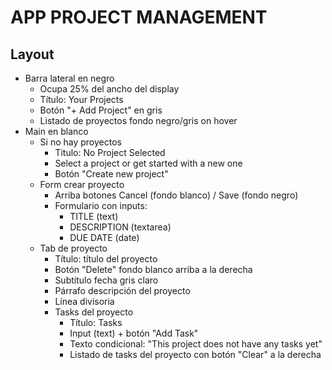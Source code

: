 # APP PROJECT MANAGEMENT

## Layout

- Barra lateral en negro
  - Ocupa 25% del ancho del display
  - Título: Your Projects
  - Botón "+ Add Project" en gris
  - Listado de proyectos fondo negro/gris on hover
- Main en blanco
  - Si no hay proyectos
    - Titulo: No Project Selected
    - Select a project or get started with a new one
    - Botón "Create new project"
  - Form crear proyecto
    - Arriba botones Cancel (fondo blanco) / Save (fondo negro)
    - Formulario con inputs:
      - TITLE (text)
      - DESCRIPTION (textarea)
      - DUE DATE (date)
  - Tab de proyecto
    - Título: título del proyecto
    - Botón "Delete" fondo blanco arriba a la derecha
    - Subtítulo fecha gris claro
    - Párrafo descripción del proyecto
    - Línea divisoria
    - Tasks del proyecto
      - Título: Tasks
      - Input (text) + botón "Add Task"
      - Texto condicional: "This project does not have any tasks yet"
      - Listado de tasks del proyecto con botón "Clear" a la derecha
